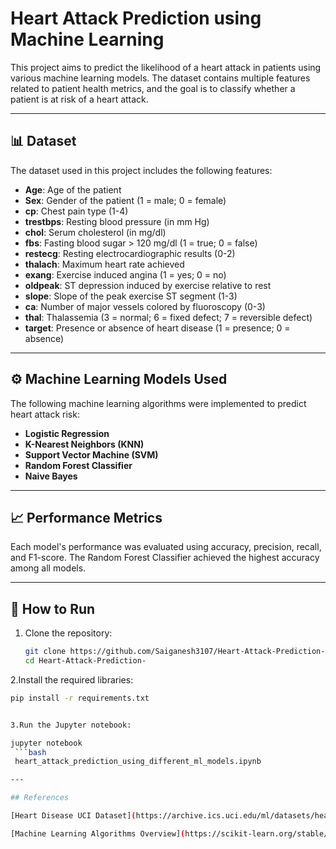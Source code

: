 # Heart Attack Prediction using Machine Learning

This project aims to predict the likelihood of a heart attack in patients using various machine learning models. The dataset contains multiple features related to patient health metrics, and the goal is to classify whether a patient is at risk of a heart attack.

---

## 📊 Dataset

The dataset used in this project includes the following features:

- **Age**: Age of the patient
- **Sex**: Gender of the patient (1 = male; 0 = female)
- **cp**: Chest pain type (1-4)
- **trestbps**: Resting blood pressure (in mm Hg)
- **chol**: Serum cholesterol (in mg/dl)
- **fbs**: Fasting blood sugar > 120 mg/dl (1 = true; 0 = false)
- **restecg**: Resting electrocardiographic results (0-2)
- **thalach**: Maximum heart rate achieved
- **exang**: Exercise induced angina (1 = yes; 0 = no)
- **oldpeak**: ST depression induced by exercise relative to rest
- **slope**: Slope of the peak exercise ST segment (1-3)
- **ca**: Number of major vessels colored by fluoroscopy (0-3)
- **thal**: Thalassemia (3 = normal; 6 = fixed defect; 7 = reversible defect)
- **target**: Presence or absence of heart disease (1 = presence; 0 = absence)

---

## ⚙️ Machine Learning Models Used

The following machine learning algorithms were implemented to predict heart attack risk:

- **Logistic Regression**
- **K-Nearest Neighbors (KNN)**
- **Support Vector Machine (SVM)**
- **Random Forest Classifier**
- **Naive Bayes**

---

## 📈 Performance Metrics

Each model's performance was evaluated using accuracy, precision, recall, and F1-score. The Random Forest Classifier achieved the highest accuracy among all models.

---

## 🧪 How to Run

1. Clone the repository:

   ```bash
   git clone https://github.com/Saiganesh3107/Heart-Attack-Prediction-
   cd Heart-Attack-Prediction-
   
2.Install the required libraries:

   ```bash
   pip install -r requirements.txt


3.Run the Jupyter notebook:

jupyter notebook 
    ```bash
    heart_attack_prediction_using_different_ml_models.ipynb

---

## References

[Heart Disease UCI Dataset](https://archive.ics.uci.edu/ml/datasets/heart+Disease)

[Machine Learning Algorithms Overview](https://scikit-learn.org/stable/supervised_learning.html)

